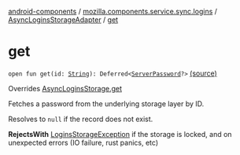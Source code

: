 [android-components](../../index.md) / [mozilla.components.service.sync.logins](../index.md) / [AsyncLoginsStorageAdapter](index.md) / [get](./get.md)

# get

`open fun get(id: `[`String`](https://kotlinlang.org/api/latest/jvm/stdlib/kotlin/-string/index.html)`): Deferred<`[`ServerPassword`](../-server-password.md)`?>` [(source)](https://github.com/mozilla-mobile/android-components/blob/master/components/service/sync-logins/src/main/java/mozilla/components/service/sync/logins/AsyncLoginsStorage.kt#L320)

Overrides [AsyncLoginsStorage.get](../-async-logins-storage/get.md)

Fetches a password from the underlying storage layer by ID.

Resolves to `null` if the record does not exist.

**RejectsWith**
[LoginsStorageException](../-logins-storage-exception.md) if the storage is locked, and on unexpected
    errors (IO failure, rust panics, etc)

